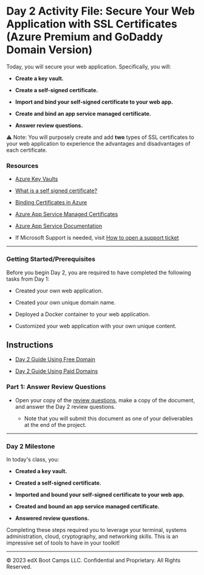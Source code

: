 # Day 2 Activity File: Secure Your Web Application with SSL Certificates (Azure Premium and GoDaddy Domain Version)

Today, you will secure your web application. Specifically, you will:

  - **Create a key vault.**

  - **Create a self-signed certificate.**

  - **Import and bind your self-signed certificate to your web app.**

  - **Create and bind an app service managed certificate.**

  - **Answer review questions.**

⚠️ Note: You will purposely create and add **two** types of SSL certificates to your web application to experience the advantages and disadvantages of each certificate.

### Resources

- [Azure Key Vaults](https://azure.microsoft.com/en-us/services/key-vault/#product-overview)

- [What is a self signed certificate?](https://sectigostore.com/page/what-is-a-self-signed-certificate/)

- [Binding Certificates in Azure](https://docs.microsoft.com/en-us/azure/app-service/configure-ssl-bindings#bind-your-ssl-certificate)

- [Azure App Service Managed Certificates](https://azure.microsoft.com/en-us/updates/secure-your-custom-domains-at-no-cost-with-app-service-managed-certificates-preview/)

- [Azure App Service Documentation](https://docs.microsoft.com/en-us/azure/app-service/)

- If Microsoft Support is needed, visit [How to open a support ticket](https://docs.microsoft.com/en-us/azure/azure-portal/supportability/how-to-create-azure-support-request)

---

### Getting Started/Prerequisites

Before you begin Day 2, you are required to have completed the following tasks from Day 1:

- Created your own web application.

- Created your own unique domain name.

- Deployed a Docker container to your web application.

- Customized your web application with your own unique content.

## Instructions

- [Day 2 Guide Using Free Domain ](https://docs.google.com/document/d/1dt5_1zmOJ8tfvq9-v7BeNz9Pr3qQKckdq9A5L5YdWxc/edit) 

- [Day 2 Guide Using Paid Domains](https://docs.google.com/document/d/1Hi7oIU5LfI4YIjRYPukgcGfvrCJSZIVTk8qkw1-lVT4/edit)

### Part 1: Answer Review Questions

- Open your copy of the [review questions](https://docs.google.com/document/d/1VoWNPNUvobnVj7F6oM2wnVO0vViaZlzgIUs43adVw1U/edit?usp=sharing), make a copy of the document, and answer the Day 2 review questions.

     - Note that you will submit this document as one of your deliverables at the end of the project.

---

### Day 2 Milestone

In today's class, you:

  - **Created a key vault.**

  - **Created a self-signed certificate.**

  - **Imported and bound your self-signed certificate to your web app.**

  - **Created and bound an app service managed certificate.**

  - **Answered review questions.**

Completing these steps required you to leverage your terminal, systems administration, cloud, cryptography, and networking skills. This is an impressive set of tools to have in your toolkit!

---

© 2023 edX Boot Camps LLC. Confidential and Proprietary. All Rights Reserved.  
